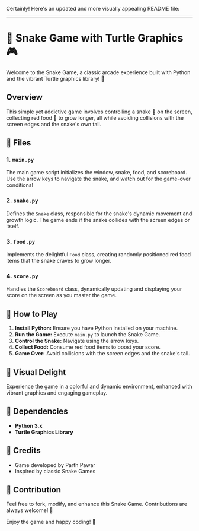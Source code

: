 Certainly! Here's an updated and more visually appealing README file:

---

# 🐍 Snake Game with Turtle Graphics 🎮

Welcome to the Snake Game, a classic arcade experience built with Python and the vibrant Turtle graphics library! 🚀

## Overview

This simple yet addictive game involves controlling a snake 🐍 on the screen, collecting red food 🍎 to grow longer, all while avoiding collisions with the screen edges and the snake's own tail.

## 📂 Files

### 1. `main.py`

The main game script initializes the window, snake, food, and scoreboard. Use the arrow keys to navigate the snake, and watch out for the game-over conditions!

### 2. `snake.py`

Defines the `Snake` class, responsible for the snake's dynamic movement and growth logic. The game ends if the snake collides with the screen edges or itself.

### 3. `food.py`

Implements the delightful `Food` class, creating randomly positioned red food items that the snake craves to grow longer.

### 4. `score.py`

Handles the `Scoreboard` class, dynamically updating and displaying your score on the screen as you master the game.

## 🚀 How to Play

1. **Install Python:** Ensure you have Python installed on your machine.
2. **Run the Game:** Execute `main.py` to launch the Snake Game.
3. **Control the Snake:** Navigate using the arrow keys.
4. **Collect Food:** Consume red food items to boost your score.
5. **Game Over:** Avoid collisions with the screen edges and the snake's tail.

## 🌈 Visual Delight

Experience the game in a colorful and dynamic environment, enhanced with vibrant graphics and engaging gameplay.

## 🔧 Dependencies

- **Python 3.x**
- **Turtle Graphics Library**

## 🎨 Credits

- Game developed by Parth Pawar
- Inspired by classic Snake Games

## 🤝 Contribution

Feel free to fork, modify, and enhance this Snake Game. Contributions are always welcome! 🙌

Enjoy the game and happy coding! 🎉


